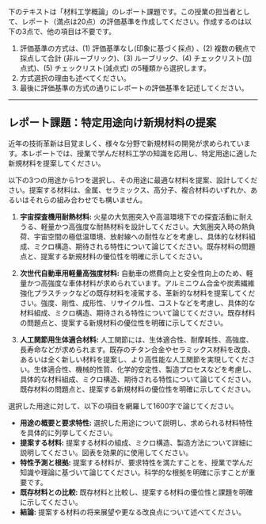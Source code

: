 下のテキストは「材料工学概論」のレポート課題です。この授業の担当者として、レポート（満点は20点）の評価基準を作成してください。作成するのは以下の3点で、他の項目は不要です。

1. 評価基準の方式は、(1) 評価基準なし(印象に基づく採点) 、(2) 複数の観点で採点して合計  (非ルーブリック)、(3) ルーブリック、(4) チェックリスト(加点式)、(5) チェックリスト(減点式) の5種類から選択します。
2. 方式選択の理由も述べてください。
3. 最後に評価基準の方式の通りにレポートの評価基準を記述してください。

---------------------------------------
## レポート課題：特定用途向け新規材料の提案

近年の技術革新は目覚ましく、様々な分野で新規材料の開発が求められています。本レポートでは、授業で学んだ材料工学の知識を応用し、特定用途に適した新規材料を提案してください。

以下の3つの用途から1つを選択し、その用途に最適な材料を提案、設計してください。提案する材料は、金属、セラミックス、高分子、複合材料のいずれか、あるいはそれらの組み合わせでも構いません。

1. **宇宙探査機用耐熱材料:** 火星の大気圏突入や高温環境下での探査活動に耐えうる、軽量かつ高強度な耐熱材料を設計してください。大気圏突入時の熱負荷、宇宙空間の極低温環境、放射線への耐性などを考慮し、具体的な材料組成、ミクロ構造、期待される特性について論じてください。既存材料の問題点と、提案する新規材料の優位性を明確に示してください。

2. **次世代自動車用軽量高強度材料:** 自動車の燃費向上と安全性向上のため、軽量かつ高強度な車体材料が求められています。アルミニウム合金や炭素繊維強化プラスチックなどの既存材料を凌駕する、革新的な材料を提案してください。強度、剛性、成形性、リサイクル性、コストなどを考慮し、具体的な材料組成、ミクロ構造、期待される特性について論じてください。既存材料の問題点と、提案する新規材料の優位性を明確に示してください。

3. **人工関節用生体適合材料:** 人工関節には、生体適合性、耐摩耗性、高強度、長寿命などが求められます。既存のチタン合金やセラミックス材料を改良、あるいは全く新しい材料を提案し、より高性能な人工関節を実現してください。生体適合性、機械的性質、化学的安定性、製造プロセスなどを考慮し、具体的な材料組成、ミクロ構造、期待される特性について論じてください。既存材料の問題点と、提案する新規材料の優位性を明確に示してください。


選択した用途に対して、以下の項目を網羅して1600字で論じてください。

* **用途の概要と要求特性:** 選択した用途について説明し、求められる材料特性を具体的に列挙してください。
* **提案する材料:** 提案する材料の組成、ミクロ構造、製造方法について詳細に説明してください。図表を効果的に使用してください。
* **特性予測と根拠:** 提案する材料が、要求特性を満たすことを、授業で学んだ知識や理論に基づいて論じてください。科学的な根拠を明確に示すことが重要です。
* **既存材料との比較:** 既存材料と比較し、提案する材料の優位性と課題を明確に示してください。
* **結論:** 提案する材料の将来展望や更なる改良点について述べてください。



